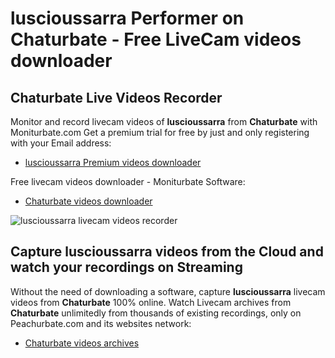 # luscioussarra Performer on Chaturbate - Free LiveCam videos downloader

## Chaturbate Live Videos Recorder

Monitor and record livecam videos of **luscioussarra** from **Chaturbate** with Moniturbate.com
Get a premium trial for free by just and only registering with your Email address:
* [luscioussarra Premium videos downloader](https://moniturbate.com/request-demo-licence-key.html)

Free livecam videos downloader - Moniturbate Software:
* [Chaturbate videos downloader](https://moniturbate.com/moniturbate-download-software.html)

![luscioussarra livecam videos recorder](https://peachurnet.com/templates/moniturbate-software.png)


## Capture luscioussarra videos from the Cloud and watch your recordings on Streaming

Without the need of downloading a software, capture **luscioussarra** livecam videos from **Chaturbate** 100% online.
Watch Livecam archives from **Chaturbate** unlimitedly from thousands of existing recordings, only on Peachurbate.com and its websites network:
* [Chaturbate videos archives](https://peachurnet.com/)